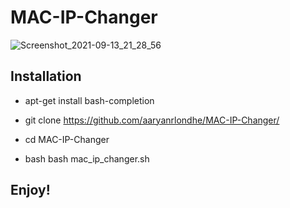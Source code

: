 # MAC-IP-Changer
![Screenshot_2021-09-13_21_28_56](https://user-images.githubusercontent.com/63962758/133117723-3d1969a4-31ea-42d8-9eff-92571f814987.png)
## Installation

 * apt-get install bash-completion

 * git clone https://github.com/aaryanrlondhe/MAC-IP-Changer/

 * cd MAC-IP-Changer

 * bash bash mac_ip_changer.sh
 
 ## Enjoy!
